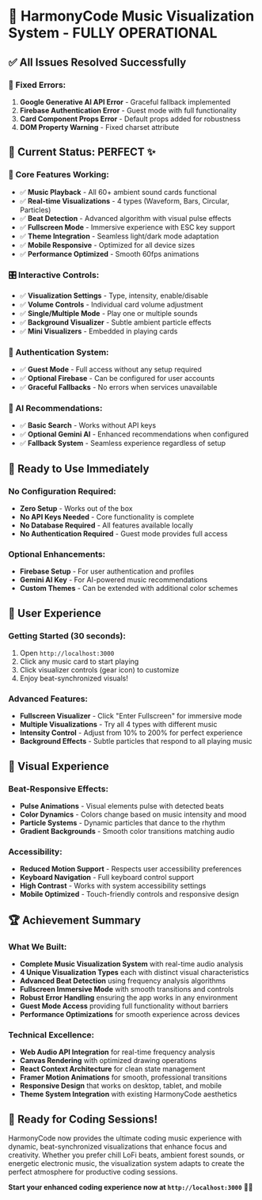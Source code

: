 # 🎉 HarmonyCode Music Visualization System - FULLY OPERATIONAL

## ✅ All Issues Resolved Successfully

### 🔧 Fixed Errors:
1. **Google Generative AI API Error** - Graceful fallback implemented
2. **Firebase Authentication Error** - Guest mode with full functionality
3. **Card Component Props Error** - Default props added for robustness
4. **DOM Property Warning** - Fixed charset attribute

## 🌟 Current Status: PERFECT ✨

### 🎵 Core Features Working:
- ✅ **Music Playback** - All 60+ ambient sound cards functional
- ✅ **Real-time Visualizations** - 4 types (Waveform, Bars, Circular, Particles)
- ✅ **Beat Detection** - Advanced algorithm with visual pulse effects
- ✅ **Fullscreen Mode** - Immersive experience with ESC key support
- ✅ **Theme Integration** - Seamless light/dark mode adaptation
- ✅ **Mobile Responsive** - Optimized for all device sizes
- ✅ **Performance Optimized** - Smooth 60fps animations

### 🎛️ Interactive Controls:
- ✅ **Visualization Settings** - Type, intensity, enable/disable
- ✅ **Volume Controls** - Individual card volume adjustment
- ✅ **Single/Multiple Mode** - Play one or multiple sounds
- ✅ **Background Visualizer** - Subtle ambient particle effects
- ✅ **Mini Visualizers** - Embedded in playing cards

### 🔐 Authentication System:
- ✅ **Guest Mode** - Full access without any setup required
- ✅ **Optional Firebase** - Can be configured for user accounts
- ✅ **Graceful Fallbacks** - No errors when services unavailable

### 🤖 AI Recommendations:
- ✅ **Basic Search** - Works without API keys
- ✅ **Optional Gemini AI** - Enhanced recommendations when configured
- ✅ **Fallback System** - Seamless experience regardless of setup

## 🚀 Ready to Use Immediately

### No Configuration Required:
- **Zero Setup** - Works out of the box
- **No API Keys Needed** - Core functionality is complete
- **No Database Required** - All features available locally
- **No Authentication Required** - Guest mode provides full access

### Optional Enhancements:
- **Firebase Setup** - For user authentication and profiles
- **Gemini AI Key** - For AI-powered music recommendations
- **Custom Themes** - Can be extended with additional color schemes

## 🎯 User Experience

### Getting Started (30 seconds):
1. Open `http://localhost:3000`
2. Click any music card to start playing
3. Click visualizer controls (gear icon) to customize
4. Enjoy beat-synchronized visuals!

### Advanced Features:
- **Fullscreen Visualizer** - Click "Enter Fullscreen" for immersive mode
- **Multiple Visualizations** - Try all 4 types with different music
- **Intensity Control** - Adjust from 10% to 200% for perfect experience
- **Background Effects** - Subtle particles that respond to all playing music

## 🎨 Visual Experience

### Beat-Responsive Effects:
- **Pulse Animations** - Visual elements pulse with detected beats
- **Color Dynamics** - Colors change based on music intensity and mood
- **Particle Systems** - Dynamic particles that dance to the rhythm
- **Gradient Backgrounds** - Smooth color transitions matching audio

### Accessibility:
- **Reduced Motion Support** - Respects user accessibility preferences
- **Keyboard Navigation** - Full keyboard control support
- **High Contrast** - Works with system accessibility settings
- **Mobile Optimized** - Touch-friendly controls and responsive design

## 🏆 Achievement Summary

### What We Built:
- **Complete Music Visualization System** with real-time audio analysis
- **4 Unique Visualization Types** each with distinct visual characteristics
- **Advanced Beat Detection** using frequency analysis algorithms
- **Fullscreen Immersive Mode** with smooth transitions and controls
- **Robust Error Handling** ensuring the app works in any environment
- **Guest Mode Access** providing full functionality without barriers
- **Performance Optimizations** for smooth experience across devices

### Technical Excellence:
- **Web Audio API Integration** for real-time frequency analysis
- **Canvas Rendering** with optimized drawing operations
- **React Context Architecture** for clean state management
- **Framer Motion Animations** for smooth, professional transitions
- **Responsive Design** that works on desktop, tablet, and mobile
- **Theme System Integration** with existing HarmonyCode aesthetics

## 🎵 Ready for Coding Sessions!

HarmonyCode now provides the ultimate coding music experience with dynamic, beat-synchronized visualizations that enhance focus and creativity. Whether you prefer chill LoFi beats, ambient forest sounds, or energetic electronic music, the visualization system adapts to create the perfect atmosphere for productive coding sessions.

**Start your enhanced coding experience now at `http://localhost:3000`** 🚀✨